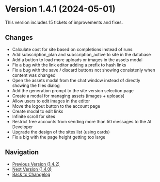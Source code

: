# Version 1.4.1 (2024-05-01)

This version includes 15 tickets of improvements and fixes.

## Changes

- Calculate cost for site based on completions instead of runs
- Add subscription_plan and subscription_active to site in the database
- Add a button to load more uploads or images in the assets modal
- Fix a bug with the link editor adding a prefix to hash links
- Fix a bug with the save / discard buttons not showing consistenly when content was changed
- Open the assets modal from the chat window instead of directly showing the files dialog
- Add the generation prompt to the site version selection page
- Create a modal for managing assets (images + uploads)
- Allow users to edit images in the editor
- Move the logout button to the account page
- Create modal to edit links
- Infinite scroll for sites
- Restrict free accounts from sending more than 50 messages to the AI Developer
- Upgrade the design of the sites list (using cards)
- Fix a big with the page height getting too large

## Navigation

- [Previous Version (1.4.2)](1.4.2.md)
- [Next Version (1.4.0)](1.4.0.md)
- [Back to Changelog](../changelog.md)